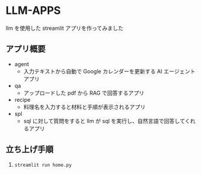 # LLM-APPS

llm を使用した streamlit アプリを作ってみました

## アプリ概要

- agent
  - 入力テキストから自動で Google カレンダーを更新する AI エージェントアプリ
- qa
  - アップロードした pdf から RAG で回答するアプリ
- recipe
  - 料理名を入力すると材料と手順が表示されるアプリ
- spl
  - sql に対して質問をすると llm が sql を実行し、自然言語で回答してくれるアプリ

## 立ち上げ手順

1. `streamlit run home.py`
